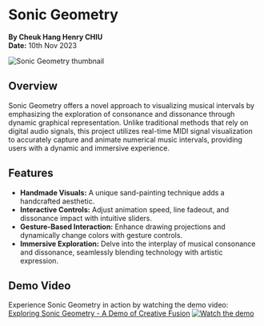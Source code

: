 # Sonic Geometry
**By Cheuk Hang Henry CHIU**  
**Date:** 10th Nov 2023

![Sonic Geometry thumbnail](https://github.com/HENRYCCHH/Sonic_Geometry/tree/main/Sonic_geometry_thumbnail.png)


## Overview
Sonic Geometry offers a novel approach to visualizing musical intervals by emphasizing the exploration of consonance and dissonance through dynamic graphical representation. Unlike traditional methods that rely on digital audio signals, this project utilizes real-time MIDI signal visualization to accurately capture and animate numerical music intervals, providing users with a dynamic and immersive experience.

## Features
- **Handmade Visuals:** A unique sand-painting technique adds a handcrafted aesthetic.
- **Interactive Controls:** Adjust animation speed, line fadeout, and dissonance impact with intuitive sliders.
- **Gesture-Based Interaction:** Enhance drawing projections and dynamically change colors with gesture controls.
- **Immersive Exploration:** Delve into the interplay of musical consonance and dissonance, seamlessly blending technology with artistic expression.

## Demo Video
Experience Sonic Geometry in action by watching the demo video:  
[Exploring Sonic Geometry - A Demo of Creative Fusion](https://youtu.be/Tnxm0caIM3U)
[![Watch the demo](https://img.youtube.com/vi/Tnxm0caIM3U/maxresdefault.jpg)](https://youtu.be/Tnxm0caIM3U)

